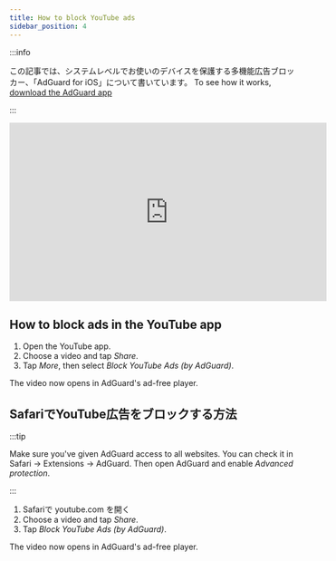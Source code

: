 ```yaml
---
title: How to block YouTube ads
sidebar_position: 4
---
```


:::info

この記事では、システムレベルでお使いのデバイスを保護する多機能広告ブロッカー、「AdGuard for iOS」について書いています。 To see how it works, [download the AdGuard app](https://agrd.io/download-kb-adblock)

:::  

<iframe width="560" height="315" class="youtube-video" src="https://www.youtube-nocookie.com/embed/YW9Ojcm1Gkg" title="YouTube video player" frameborder="0" allow="accelerometer; autoplay; clipboard-write; encrypted-media; gyroscope; picture-in-picture" allowfullscreen></iframe>

## How to block ads in the YouTube app

1. Open the YouTube app.
1. Choose a video and tap *Share*.
1. Tap *More*, then select *Block YouTube Ads (by AdGuard)*.

The video now opens in AdGuard's ad-free player.

## SafariでYouTube広告をブロックする方法

:::tip

Make sure you've given AdGuard access to all websites. You can check it in Safari → Extensions → AdGuard. Then open AdGuard and enable *Advanced protection*.

:::

1. Safariで youtube.com を開く
1. Choose a video and tap *Share*.
1. Tap *Block YouTube Ads (by AdGuard)*.

The video now opens in AdGuard's ad-free player.
